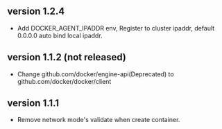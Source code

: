 version 1.2.4 
---
- Add DOCKER_AGENT_IPADDR env, Register to cluster ipaddr, default 0.0.0.0 auto bind local ipaddr.

version 1.1.2 (not released)
---
- Change github.com/docker/engine-api(Deprecated) to github.com/docker/docker/client

version 1.1.1
---
- Remove network mode's validate when create container.